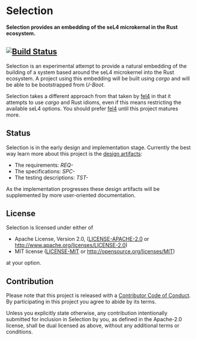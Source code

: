 # Selection

**Selection provides an embedding of the seL4 microkernal in the Rust ecosystem.**

[![Build Status](https://travis-ci.org/sbosnick/selection.svg?branch=master)](https://travis-ci.org/sbosnick/selection)
---

Selection is an experimental attempt to provide a natural embedding of the building 
of a system based around the seL4 microkernel into the Rust ecosystem. A project
using this embedding will be built using *cargo* and will be able to be bootstrapped
from *U-Boot*.

Selection takes a different approach from that taken by [fel4] in that it attempts
to use *cargo* and Rust idioms, even if this means restricting the available seL4 
options. You should prefer [fel4] until this project matures more.

[fel4]:https://crates.io/crates/cargo-fel4

## Status
Selection is in the early design and implementation stage. Currently the best way
learn more about this project is the [design artifacts][selection-design]:

 * The requirements: *REQ-*
 * The specifications: *SPC-*
 * The testing descriptions: *TST-*

As the implementation progresses these design artifacts will be supplemented by more
user-oriented documentation.

[selection-design]: https://www.bosnick.ca/selection/

## License

Selection is licensed under either of

 * Apache License, Version 2.0, ([LICENSE-APACHE-2.0](LICENSE-APACHE-2.0) or
   http://www.apache.org/licenses/LICENSE-2.0)
 * MIT license ([LICENSE-MIT](LICENSE-MIT) or
   http://opensource.org/licenses/MIT)

at your option.

## Contribution

Please note that this project is released with a [Contributor Code of Conduct][code-of-conduct].
By participating in this project you agree to abide by its terms.

Unless you explicitly state otherwise, any contribution intentionally submitted
for inclusion in Selection by you, as defined in the Apache-2.0 license, shall be
dual licensed as above, without any additional terms or conditions.

[code-of-conduct]: CODE_OF_CONDUCT.md
